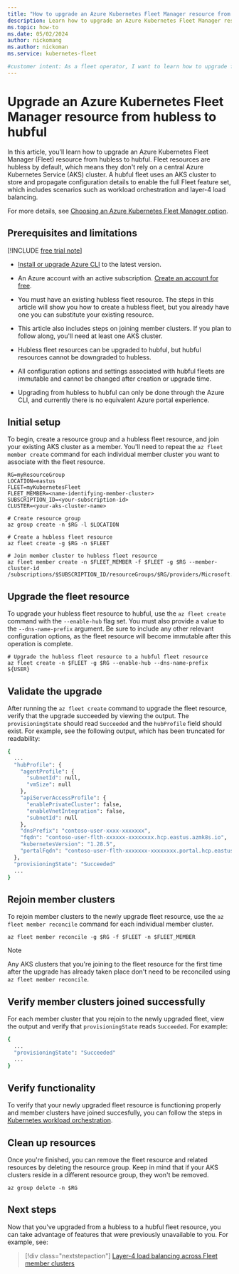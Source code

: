 ```yaml
---
title: "How to upgrade an Azure Kubernetes Fleet Manager resource from hubless to hubful"
description: Learn how to upgrade an Azure Kubernetes Fleet Manager resource from hubless to hubful.
ms.topic: how-to
ms.date: 05/02/2024
author: nickomang
ms.author: nickoman
ms.service: kubernetes-fleet

#customer intent: As a fleet operator, I want to learn how to upgrade from hubless to hubful fleets so that I can take advantage of the full feature set.
---
```


# Upgrade an Azure Kubernetes Fleet Manager resource from hubless to hubful

In this article, you'll learn how to upgrade an Azure Kubernetes Fleet Manager (Fleet) resource from hubless to hubful. Fleet resources are hubless by default, which means they don't rely on a central Azure Kubernetes Service (AKS) cluster. A hubful fleet uses an AKS cluster to store and propagate configuration details to enable the full Fleet feature set, which includes scenarios such as workload orchestration and layer-4 load balancing.

For more details, see [Choosing an Azure Kubernetes Fleet Manager option][concepts-choose-fleet].

## Prerequisites and limitations

[!INCLUDE [free trial note](../../includes/quickstarts-free-trial-note.md)]
- [Install or upgrade Azure CLI](/cli/azure/install-azure-cli) to the latest version.
- An Azure account with an active subscription. [Create an account for free](https://azure.microsoft.com/free/?WT.mc_id=A261C142F).
- You must have an existing hubless fleet resource. The steps in this article will show you how to create a hubless fleet, but you already have one you can substitute your existing resource.
- This article also includes steps on joining member clusters. If you plan to follow along, you'll need at least one AKS cluster.

- Hubless fleet resources can be upgraded to hubful, but hubful resources cannot be downgraded to hubless.
- All configuration options and settings associated with hubful fleets are immutable and cannot be changed after creation or upgrade time.
- Upgrading from hubless to hubful can only be done through the Azure CLI, and currently there is no equivalent Azure portal experience.

## Initial setup

To begin, create a resource group and a hubless fleet resource, and join your existing AKS cluster as a member. You'll need to repeat the `az fleet member create` command for each individual member cluster you want to associate with the fleet resource.

```azurecli-interactive
RG=myResourceGroup
LOCATION=eastus
FLEET=myKubernetesFleet
FLEET_MEMBER=<name-identifying-member-cluster>
SUBSCRIPTION_ID=<your-subscription-id>
CLUSTER=<your-aks-cluster-name>

# Create resource group
az group create -n $RG -l $LOCATION

# Create a hubless fleet resource 
az fleet create -g $RG -n $FLEET

# Join member cluster to hubless fleet resource
az fleet member create -n $FLEET_MEMBER -f $FLEET -g $RG --member-cluster-id /subscriptions/$SUBSCRIPTION_ID/resourceGroups/$RG/providers/Microsoft.ContainerService/managedClusters/$CLUSTER
```

## Upgrade the fleet resource

To upgrade your hubless fleet resource to hubful, use the `az fleet create` command with the `--enable-hub` flag set. You must also provide a value to the `--dns-name-prefix` argument. Be sure to include any other relevant configuration options, as the fleet resource will become immutable after this operation is complete.

```azurecli-interactive
# Upgrade the hubless fleet resource to a hubful fleet resource
az fleet create -n $FLEET -g $RG --enable-hub --dns-name-prefix ${USER} 

```

## Validate the upgrade

After running the `az fleet create` command to upgrade the fleet resource, verify that the upgrade succeeded by viewing the output. The `provisioningState` should read `Succeeded` and the `hubProfile` field should exist. For example, see the following output, which has been truncated for readability:

```bash
{
  ...
  "hubProfile": {
    "agentProfile": {
      "subnetId": null,
      "vmSize": null
    },
    "apiServerAccessProfile": {
      "enablePrivateCluster": false,
      "enableVnetIntegration": false,
      "subnetId": null
    },
    "dnsPrefix": "contoso-user-xxxx-xxxxxxx",
    "fqdn": "contoso-user-flth-xxxxxx-xxxxxxxx.hcp.eastus.azmk8s.io",
    "kubernetesVersion": "1.28.5",
    "portalFqdn": "contoso-user-flth-xxxxxxx-xxxxxxxx.portal.hcp.eastus.azmk8s.io"
  },
  "provisioningState": "Succeeded"
  ...
}
```

## Rejoin member clusters

To rejoin member clusters to the newly upgrade fleet resource, use the `az fleet member reconcile` command for each individual member cluster. 

```azurecli-interactive
az fleet member reconcile -g $RG -f $FLEET -n $FLEET_MEMBER
```

> [!NOTE]
> Any AKS clusters that you're joining to the fleet resource for the first time after the upgrade has already taken place don't need to be reconciled using `az fleet member reconcile`.

## Verify member clusters joined successfully

For each member cluster that you rejoin to the newly upgraded fleet, view the output and verify that `provisioningState` reads `Succeeded`. For example:

```bash
{
  ...
  "provisioningState": "Succeeded"
  ...
}
```

## Verify functionality

To verify that your newly upgraded fleet resource is functioning properly and member clusters have joined succesfully, you can follow the steps in [Kubernetes workload orchestration][workload-orchestration].

## Clean up resources

Once you're finished, you can remove the fleet resource and related resources by deleting the resource group. Keep in mind that if your AKS clusters reside in a different resource group, they won't be removed.

```azurecli-interactive
az group delete -n $RG
```

## Next steps

Now that you've upgraded from a hubless to a hubful fleet resource, you can take advantage of features that were previously unavailable to you. For example, see:

> [!div class="nextstepaction"]
> [Layer-4 load balancing across Fleet member clusters](l4-load-balancing.md)

<!-- LINKS -->
[concepts-choose-fleet]: concepts-choosing-fleet.md
[quickstart-create-fleet]: quickstart-create-fleet-and-members.md?tabs=hubless
[workload-orchestration]: /azure/kubernetes-fleet/concepts-resource-propagation